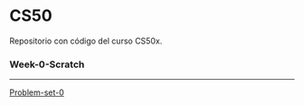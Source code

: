 # CS50
Repositorio con código del curso CS50x.

### Week-0-Scratch
---
[Problem-set-0](https://cs50.harvard.edu/x/2023/weeks/0/)